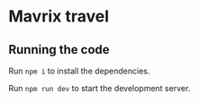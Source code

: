 
  # Mavrix travel
  ## Running the code

  Run `npm i` to install the dependencies.

  Run `npm run dev` to start the development server.
  